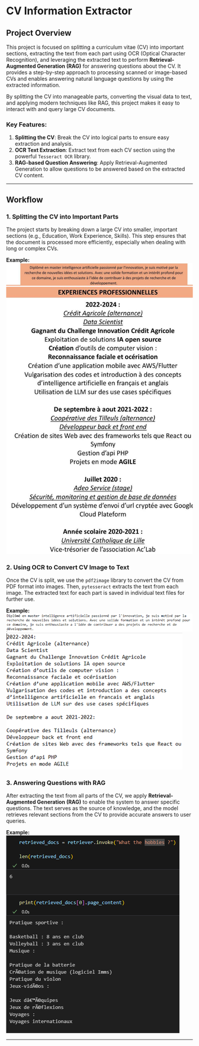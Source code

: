 # CV Information Extractor

## Project Overview

This project is focused on splitting a curriculum vitae (CV) into important sections, extracting the text from each part using OCR (Optical Character Recognition), and leveraging the extracted text to perform **Retrieval-Augmented Generation (RAG)** for answering questions about the CV. It provides a step-by-step approach to processing scanned or image-based CVs and enables answering natural language questions by using the extracted information.

By splitting the CV into manageable parts, converting the visual data to text, and applying modern techniques like RAG, this project makes it easy to interact with and query large CV documents.

### Key Features:
1. **Splitting the CV**: Break the CV into logical parts to ensure easy extraction and analysis.
2. **OCR Text Extraction**: Extract text from each CV section using the powerful `Tesseract OCR` library.
3. **RAG-based Question Answering**: Apply Retrieval-Augmented Generation to allow questions to be answered based on the extracted CV content.

---

## Workflow

### 1. Splitting the CV into Important Parts
The project starts by breaking down a large CV into smaller, important sections (e.g., Education, Work Experience, Skills). This step ensures that the document is processed more efficiently, especially when dealing with long or complex CVs.

**Example:**
![CV Split Example](utils/part2.jpeg)
![CV Split Example](utils/part3.jpeg)

### 2. Using OCR to Convert CV Image to Text
Once the CV is split, we use the `pdf2image` library to convert the CV from PDF format into images. Then, `pytesseract` extracts the text from each image. The extracted text for each part is saved in individual text files for further use.

**Example:**
![OCR Text Extraction](utils/text_img1.PNG)
![OCR Text Extraction](utils/text_img2.PNG)

### 3. Answering Questions with RAG
After extracting the text from all parts of the CV, we apply **Retrieval-Augmented Generation (RAG)** to enable the system to answer specific questions. The text serves as the source of knowledge, and the model retrieves relevant sections from the CV to provide accurate answers to user queries.

**Example:**
![RAG Question Answering](utils/QA_img.PNG)

---
